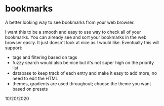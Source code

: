 # bookmarks

A better looking way to see bookmarks from your web browser.

I want this to be a smooth and easy to use way to check all of your bookmarks. You can already see and sort your bookmarks in the web browser easily. It just doesn't look at nice as I would like. Eventually this will support:
- tags and filtering based on tags
- fuzzy search would also be nice but it's not super high on the priority list
- database to keep track of each entry and make it easy to add more, no need to edit the HTML
- themes, gradients are used throughout; choose the theme you want based on presets

10/20/2020